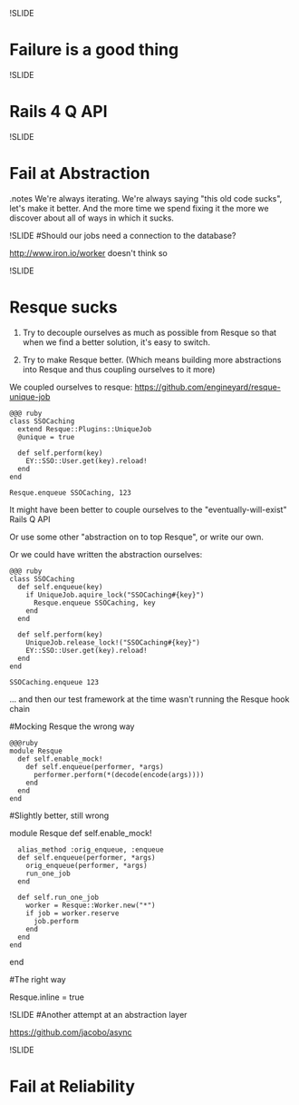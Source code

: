 
!SLIDE
# Failure is a good thing


!SLIDE
# Rails 4 Q API


!SLIDE
# Fail at Abstraction

.notes We're always iterating. We're always saying "this old code sucks", let's make it better. And the more time we spend fixing it the more we discover about all of ways in which it sucks.

!SLIDE
#Should our jobs need a connection to the database?

http://www.iron.io/worker doesn't think so

!SLIDE
# Resque sucks

1. Try to decouple ourselves as much as possible from Resque so that when we find a better solution, it's easy to switch.

2. Try to make Resque better. (Which means building more abstractions into Resque and thus coupling ourselves to it more)

We coupled ourselves to resque:
https://github.com/engineyard/resque-unique-job

    @@@ ruby
    class SSOCaching
      extend Resque::Plugins::UniqueJob
      @unique = true

      def self.perform(key)
        EY::SSO::User.get(key).reload!
      end
    end

    Resque.enqueue SSOCaching, 123

It might have been better to couple ourselves to the "eventually-will-exist" Rails Q API

Or use some other "abstraction on to top Resque", or write our own.

Or we could have written the abstraction ourselves:

    @@@ ruby
    class SSOCaching
      def self.enqueue(key)
        if UniqueJob.aquire_lock("SSOCaching#{key}")
          Resque.enqueue SSOCaching, key
        end
      end

      def self.perform(key)
        UniqueJob.release_lock!("SSOCaching#{key}")
        EY::SSO::User.get(key).reload!
      end
    end

    SSOCaching.enqueue 123


... and then our test framework at the time wasn't running the Resque hook chain

#Mocking Resque the wrong way

    @@@ruby
    module Resque
      def self.enable_mock!
        def self.enqueue(performer, *args)
          performer.perform(*(decode(encode(args))))
        end
      end
    end

#Slightly better, still wrong

  module Resque
    def self.enable_mock!

      alias_method :orig_enqueue, :enqueue
      def self.enqueue(performer, *args)
        orig_enqueue(performer, *args)
        run_one_job
      end

      def self.run_one_job
        worker = Resque::Worker.new("*")
        if job = worker.reserve
          job.perform
        end
      end
    end
  end

#The right way

Resque.inline = true


!SLIDE
#Another attempt at an abstraction layer

https://github.com/jacobo/async


!SLIDE
# Fail at Reliability


